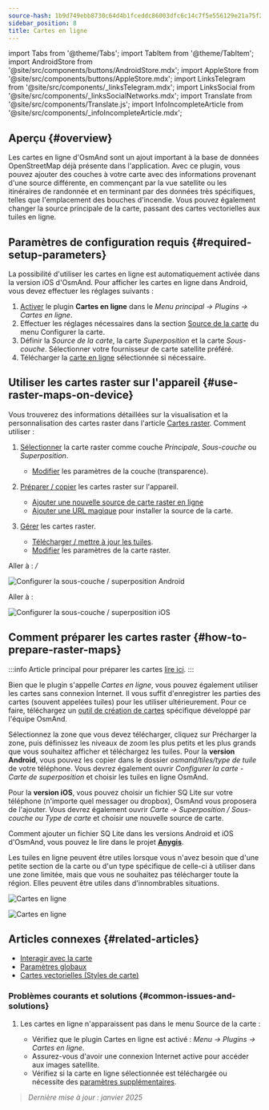 ```yaml
---
source-hash: 1b9d749ebb8730c64d4b1fceddc86003dfc6c14c7f5e556129e21a75f245cdc3
sidebar_position: 8
title: Cartes en ligne
---
```

import Tabs from '@theme/Tabs';
import TabItem from '@theme/TabItem';
import AndroidStore from '@site/src/components/buttons/AndroidStore.mdx';
import AppleStore from '@site/src/components/buttons/AppleStore.mdx';
import LinksTelegram from '@site/src/components/_linksTelegram.mdx';
import LinksSocial from '@site/src/components/_linksSocialNetworks.mdx';
import Translate from '@site/src/components/Translate.js';
import InfoIncompleteArticle from '@site/src/components/_infoIncompleteArticle.mdx';



## Aperçu {#overview}

Les cartes en ligne d'OsmAnd sont un ajout important à la base de données OpenStreetMap déjà présente dans l'application. Avec ce plugin, vous pouvez ajouter des couches à votre carte avec des informations provenant d'une source différente, en commençant par la vue satellite ou les itinéraires de randonnée et en terminant par des données très spécifiques, telles que l'emplacement des bouches d'incendie. Vous pouvez également changer la source principale de la carte, passant des cartes vectorielles aux tuiles en ligne.


## Paramètres de configuration requis {#required-setup-parameters}

La possibilité d'utiliser les cartes en ligne est automatiquement activée dans la version iOS d'OsmAnd. Pour afficher les cartes en ligne dans Android, vous devez effectuer les réglages suivants :

1. [Activer](../plugins/index.md#enable--disable) le plugin **Cartes en ligne** dans le *Menu principal → Plugins → Cartes en ligne*.
2. Effectuer les réglages nécessaires dans la section [Source de la carte](../map/raster-maps.md#select-raster-maps) du menu Configurer la carte.
3. Définir la *Source de la carte*, la carte *Superposition* et la carte *Sous-couche*. Sélectionner votre fournisseur de carte satellite préféré.
4. Télécharger la [carte en ligne](#how-to-prepare-raster-maps) sélectionnée si nécessaire.


## Utiliser les cartes raster sur l'appareil {#use-raster-maps-on-device}

Vous trouverez des informations détaillées sur la visualisation et la personnalisation des cartes raster dans l'article [Cartes raster](../map/raster-maps.md). Comment utiliser :

1. [Sélectionner](../map/raster-maps.md#select-raster-maps) la carte raster comme couche *Principale*, *Sous-couche* ou *Superposition*.
    - [Modifier](../map/raster-maps.md#how-to-use-raster-maps) les paramètres de la couche (transparence).

2. [Préparer / copier](../map/raster-maps.md#prepare--copy-raster-maps-to-device) les cartes raster sur l'appareil.
    - [Ajouter une nouvelle source de carte raster en ligne](../map/raster-maps.md#add-new-online-raster-map-source)
    - [Ajouter une URL magique](../map/raster-maps.md#magic-url-to-install-map-source) pour installer la source de la carte.

3. [Gérer](../map/raster-maps.md#manage-raster-maps) les cartes raster.
    - [Télécharger / mettre à jour les tuiles](../map/raster-maps.md#download--update-tiles).
    - [Modifier](../map/raster-maps.md#change-raster-map-parameters) les paramètres de la carte raster.


<Tabs groupId="operating-systems" queryString="operating-systems">

<TabItem value="android" label="Android">  

Aller à : *<Translate android="true" ids="shared_string_menu,configure_map,layer_overlay"/> / <Translate android="true" ids="layer_underlay"/>*

![Configurer la sous-couche / superposition Android](@site/static/img/plugins/online-maps/config-underlay-overlay-android.png)

</TabItem>

<TabItem value="ios" label="iOS">  

Aller à : *<Translate ios="true" ids="shared_string_menu,configure_map,map_settings_overunder"/>*

![Configurer la sous-couche / superposition iOS](@site/static/img/plugins/online-maps/config-underlay-overlay-ios.png)

</TabItem>

</Tabs>


## Comment préparer les cartes raster {#how-to-prepare-raster-maps}

:::info
Article principal pour préparer les cartes [lire ici](https://docs.osmand.net/docs/technical/map-creation/create-offline-maps-yourself#raster-maps-advanced).
:::

Bien que le plugin s'appelle *Cartes en ligne*, vous pouvez également utiliser les cartes sans connexion Internet. Il vous suffit d'enregistrer les parties des cartes (souvent appelées tuiles) pour les utiliser ultérieurement. Pour ce faire, téléchargez un [outil de création de cartes](http://download.osmand.net/latest-night-build/OsmAndMapCreator-main.zip) spécifique développé par l'équipe OsmAnd.

Sélectionnez la zone que vous devez télécharger, cliquez sur Précharger la zone, puis définissez les niveaux de zoom les plus petits et les plus grands que vous souhaitez afficher et téléchargez les tuiles.
Pour la <b>version Android</b>, vous pouvez les copier dans le dossier <i>osmand/tiles/*type de tuile*</i> de votre téléphone. Vous devrez également ouvrir <i>Configurer la carte - Carte de superposition</i> et choisir les tuiles en ligne OsmAnd.

Pour la <b>version iOS</b>, vous pouvez choisir un fichier SQ Lite sur votre téléphone (n'importe quel messager ou dropbox), OsmAnd vous proposera de l'ajouter. Vous devrez également ouvrir <i>Carte → Superposition / Sous-couche ou Type de carte</i> et choisir une nouvelle source de carte.

Comment ajouter un fichier SQ Lite dans les versions Android et iOS d'OsmAnd, vous pouvez le lire dans le projet <a href="https://anygis.ru/Web/Html/Osmand_en"><b>Anygis</b></a>.


Les tuiles en ligne peuvent être utiles lorsque vous n'avez besoin que d'une petite section de la carte ou d'un type spécifique de celle-ci à utiliser dans une zone limitée, mais que vous ne souhaitez pas télécharger toute la région. Elles peuvent être utiles dans d'innombrables situations.

![Cartes en ligne](@site/static/img/plugins/online-maps/map_creator.jpg)

![Cartes en ligne](@site/static/img/plugins/online-maps/map_creator_menu.jpg)


## Articles connexes {#related-articles}

- [Interagir avec la carte](../../user/map/interact-with-map.md)
- [Paramètres globaux](../../user/personal/global-settings.md)
- [Cartes vectorielles (Styles de carte)](../../user/map/vector-maps.md)

### Problèmes courants et solutions {#common-issues-and-solutions}

1. Les cartes en ligne n'apparaissent pas dans le menu Source de la carte :  
  
    - Vérifiez que le plugin Cartes en ligne est activé : *Menu → Plugins → Cartes en ligne*.  
    - Assurez-vous d'avoir une connexion Internet active pour accéder aux images satellite.  
    - Vérifiez si la carte en ligne sélectionnée est téléchargée ou nécessite des [paramètres supplémentaires](../map/raster-maps.md#select-raster-maps).

> *Dernière mise à jour : janvier 2025*